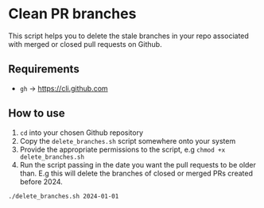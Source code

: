 # Clean PR branches

This script helps you to delete the stale branches in your repo associated with merged or closed pull requests on Github.

## Requirements

- `gh` -> https://cli.github.com

## How to use

1. `cd` into your chosen Github repository
2. Copy the `delete_branches.sh` script somewhere onto your system
3. Provide the appropriate permissions to the script, e.g `chmod +x delete_branches.sh`
4. Run the script passing in the date you want the pull requests to be older than. E.g this will delete the branches of closed or merged PRs created before 2024.

  ```
  ./delete_branches.sh 2024-01-01
  ```
